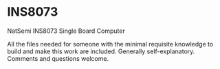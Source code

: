 # INS8073
NatSemi INS8073 Single Board Computer

All the files needed for someone with the minimal requisite knowledge to build and make this work are included. Generally self-explanatory. Comments and questions welcome.

